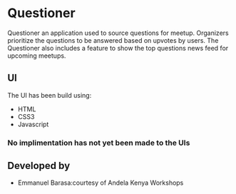 # Questioner

Questioner an application used to source questions for meetup. Organizers prioritize the questions to be answered based on upvotes by users. The Questioner also includes a feature to show the top questions news feed for upcoming meetups.

## UI  

The UI has been build using:

* HTML  
* CSS3  
* Javascript  

### No implimentation has not yet been made to the UIs

## Developed by

* Emmanuel Barasa:courtesy of Andela Kenya Workshops  
